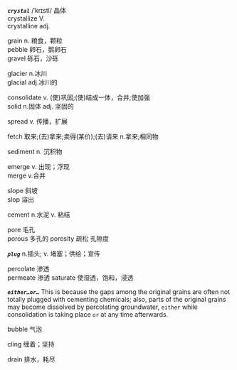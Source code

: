 ***`crystal`*** /ˈkrɪstl/ 晶体  
crystallize V.  
crystalline adj.

grain n. 粮食，颗粒  
pebble 卵石，鹅卵石  
gravel 砾石，沙砾

glacier n.冰川  
glacial adj.冰川的

consolidate v. (使)巩固;(使)结成一体，合并;使加强  
solid n.固体 adj. 坚固的

spread v. 传播，扩展

fetch 取来;(去)拿来;卖得(某价);(去)请来 n.拿来;相同物

sediment n. 沉积物

emerge v. 出现；浮现  
merge v.合并

slope 斜坡  
slop 溢出

cement n.水泥 v. 粘结

pore 毛孔  
porous 多孔的
porosity 疏松 孔隙度

***`plug`*** n.插头; v. 堵塞；供给；宣传

percolate 渗透  
permeate 渗透
saturate 使湿透，饱和，浸透

***`either…or…`***
This is because the gaps among the original grains are often not totally plugged with cementing chemicals; also, parts of the original grains may become dissolved by percolating groundwater, `either` while consolidation is taking place `or` at any time afterwards.

bubble 气泡

cling 缠着；坚持

drain 排水，耗尽